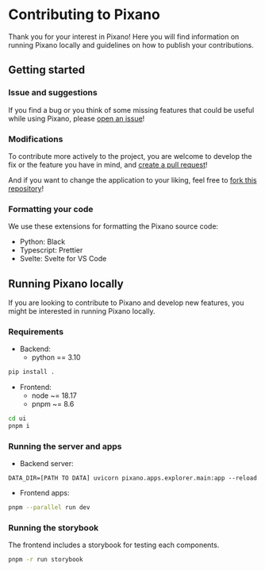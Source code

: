 # Contributing to Pixano

Thank you for your interest in Pixano! Here you will find information on running Pixano locally and guidelines on how to publish your contributions.


## Getting started

### Issue and suggestions

If you find a bug or you think of some missing features that could be useful while using Pixano, please [open an issue](https://github.com/pixano/pixano/issues)!

### Modifications

To contribute more actively to the project, you are welcome to develop the fix or the feature you have in mind, and [create a pull request](https://github.com/pixano/pixano/pulls)!

And if you want to change the application to your liking, feel free to [fork this repository](https://github.com/pixano/pixano/fork)!


### Formatting your code

We use these extensions for formatting the Pixano source code:
- Python: Black
- Typescript: Prettier
- Svelte: Svelte for VS Code


## Running Pixano locally

If you are looking to contribute to Pixano and develop new features, you might be interested in running Pixano locally.

### Requirements

- Backend:
  - python == 3.10

```bash
pip install .
```

- Frontend:
  - node ~= 18.17
  - pnpm ~= 8.6

```bash
cd ui
pnpm i
```

### Running the server and apps

- Backend server:
```
DATA_DIR=[PATH TO DATA] uvicorn pixano.apps.explorer.main:app --reload
```

- Frontend apps:
```bash
pnpm --parallel run dev
```

### Running the storybook

The frontend includes a storybook for testing each components.

```bash
pnpm -r run storybook
```
